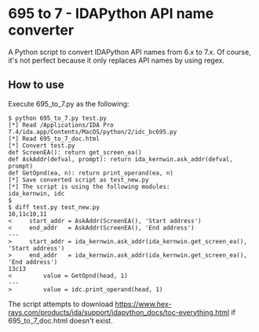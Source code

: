 # 695 to 7 - IDAPython API name converter
A Python script to convert IDAPython API names from 6.x to 7.x. Of course, it's not perfect because it only replaces API names by using regex.

## How to use
Execute 695_to_7.py as the following:

```
$ python 695_to_7.py test.py 
[*] Read /Applications/IDA Pro 7.4/ida.app/Contents/MacOS/python/2/idc_bc695.py
[*] Read 695_to_7_doc.html
[*] Convert test.py
def ScreenEA(): return get_screen_ea()
def AskAddr(defval, prompt): return ida_kernwin.ask_addr(defval, prompt)
def GetOpnd(ea, n): return print_operand(ea, n)
[*] Save converted script as test_new.py
[*] The script is using the following modules:
ida_kernwin, idc
$
$ diff test.py test_new.py
10,11c10,11
<     start_addr = AskAddr(ScreenEA(), 'Start address')
<     end_addr   = AskAddr(ScreenEA(), 'End address')
---
>     start_addr = ida_kernwin.ask_addr(ida_kernwin.get_screen_ea(), 'Start address')
>     end_addr   = ida_kernwin.ask_addr(ida_kernwin.get_screen_ea(), 'End address')
13c13
<         value = GetOpnd(head, 1)
---
>         value = idc.print_operand(head, 1)
```

The script attempts to download https://www.hex-rays.com/products/ida/support/idapython_docs/toc-everything.html if 695_to_7_doc.html doesn't exist.
